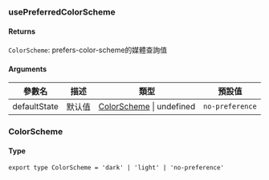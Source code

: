 ### usePreferredColorScheme

#### Returns
`ColorScheme`: prefers-color-scheme的媒體查詢值

#### Arguments
|參數名|描述|類型|預設值|
|---|---|---|---|
|defaultState|默认值|[ColorScheme](#colorscheme) \| undefined |`no-preference`|

### ColorScheme

#### Type

`export type ColorScheme = 'dark' | 'light' | 'no-preference'`
